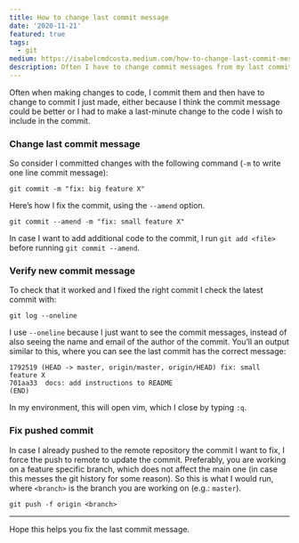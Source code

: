 ```yaml
---
title: How to change last commit message
date: '2020-11-21'
featured: true
tags:
  - git
medium: https://isabelcmdcosta.medium.com/how-to-change-last-commit-message-77a7036a32c7
description: Often I have to change commit messages from my last commit, this is how I do it.
---
```


Often when making changes to code, I commit them and then have to change to commit I just made, either because I think the commit message could be better or I had to make a last-minute change to the code I wish to include in the commit.

### Change last commit message

So consider I committed changes with the following command (`-m` to write one line commit message):
```
git commit -m "fix: big feature X"
```

Here’s how I fix the commit, using the `--amend` option.
```
git commit --amend -m "fix: small feature X"
```
In case I want to add additional code to the commit, I run `git add <file>` before running `git commit --amend`.

### Verify new commit message

To check that it worked and I fixed the right commit I check the latest commit with:
```
git log --oneline
```

I use `--oneline` because I just want to see the commit messages, instead of also seeing the name and email of the author of the commit. You’ll an output similar to this, where you can see the last commit has the correct message:

```
1792519 (HEAD -> master, origin/master, origin/HEAD) fix: small feature X
701aa33  docs: add instructions to README
(END)
```
In my environment, this will open vim, which I close by typing `:q`.

### Fix pushed commit

In case I already pushed to the remote repository the commit I want to fix, I force the push to remote to update the commit. Preferably, you are working on a feature specific branch, which does not affect the main one (in case this messes the git history for some reason). So this is what I would run, where `<branch>` is the branch you are working on (e.g.: `master`).
```
git push -f origin <branch>
```

----

Hope this helps you fix the last commit message.

